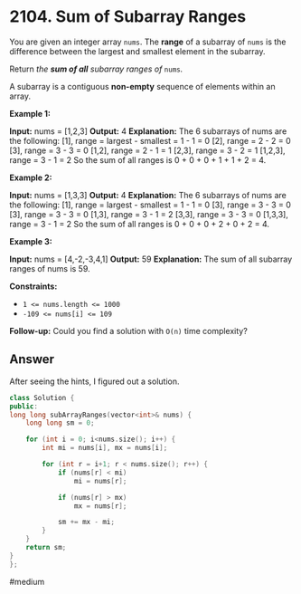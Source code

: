 # 2104. Sum of Subarray Ranges
You are given an integer array `nums`. The **range** of a subarray of `nums` is the difference between the largest and smallest element in the subarray.

Return _the **sum of all** subarray ranges of_ `nums`_._

A subarray is a contiguous **non-empty** sequence of elements within an array.

**Example 1:**

**Input:** nums = [1,2,3]
**Output:** 4
**Explanation:** The 6 subarrays of nums are the following:
[1], range = largest - smallest = 1 - 1 = 0 
[2], range = 2 - 2 = 0
[3], range = 3 - 3 = 0
[1,2], range = 2 - 1 = 1
[2,3], range = 3 - 2 = 1
[1,2,3], range = 3 - 1 = 2
So the sum of all ranges is 0 + 0 + 0 + 1 + 1 + 2 = 4.

**Example 2:**

**Input:** nums = [1,3,3]
**Output:** 4
**Explanation:** The 6 subarrays of nums are the following:
[1], range = largest - smallest = 1 - 1 = 0
[3], range = 3 - 3 = 0
[3], range = 3 - 3 = 0
[1,3], range = 3 - 1 = 2
[3,3], range = 3 - 3 = 0
[1,3,3], range = 3 - 1 = 2
So the sum of all ranges is 0 + 0 + 0 + 2 + 0 + 2 = 4.

**Example 3:**

**Input:** nums = [4,-2,-3,4,1]
**Output:** 59
**Explanation:** The sum of all subarray ranges of nums is 59.

**Constraints:**

-   `1 <= nums.length <= 1000`
-   `-109 <= nums[i] <= 109`

**Follow-up:** Could you find a solution with `O(n)` time complexity?

## Answer
After seeing the hints, I figured out a solution.

```cpp
class Solution {
public:
long long subArrayRanges(vector<int>& nums) {
	long long sm = 0;

	for (int i = 0; i<nums.size(); i++) {
		int mi = nums[i], mx = nums[i];

		for (int r = i+1; r < nums.size(); r++) {
			if (nums[r] < mi)
				mi = nums[r];

			if (nums[r] > mx)
				mx = nums[r];

			sm += mx - mi;
		}
	}
	return sm;
}
};
```

#medium